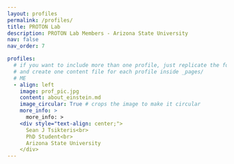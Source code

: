 ```yaml
---
layout: profiles
permalink: /profiles/
title: PROTON Lab
description: PROTON Lab Members - Arizona State University
nav: false
nav_order: 7

profiles:
  # if you want to include more than one profile, just replicate the following block
  # and create one content file for each profile inside _pages/
  # ME
  - align: left
    image: prof_pic.jpg
    content: about_einstein.md
    image_circular: True # crops the image to make it circular
    more_info: >
      more_info: >
    <div style="text-align: center;">
      Sean J Tsikteris<br>
      PhD Student<br>
      Arizona State University
    </div>
---
```

